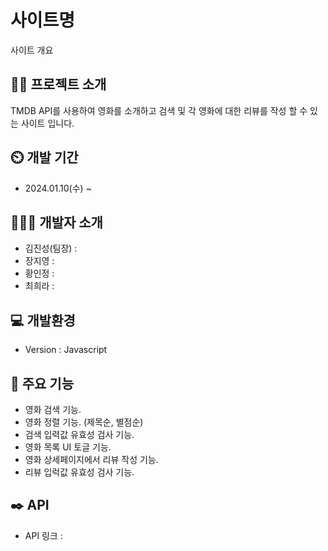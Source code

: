 # 사이트명
사이트 개요

## 👩‍💻 프로젝트 소개
TMDB API를 사용하여 영화를 소개하고 검색 및 각 영화에 대한 리뷰를 작성 할 수 있는 사이트 입니다.

## ⏲️ 개발 기간
- 2024.01.10(수) ~ 


## 🧑‍🤝‍🧑 개발자 소개
- 김진성(팀장) :
- 장지영 : 
- 황인정 : 
- 최희라 : 


## 💻 개발환경
- Version : Javascript


## 📌 주요 기능
- 영화 검색 기능.
- 영화 정렬 기능. (제목순, 별점순)
- 검색 입력값 유효성 검사 기능.
- 영화 목록 UI 토글 기능.
- 영화 상세페이지에서 리뷰 작성 기능.
- 리뷰 입럭값 유효성 검사 기능.


## ✒️ API
- API 링크 : 
